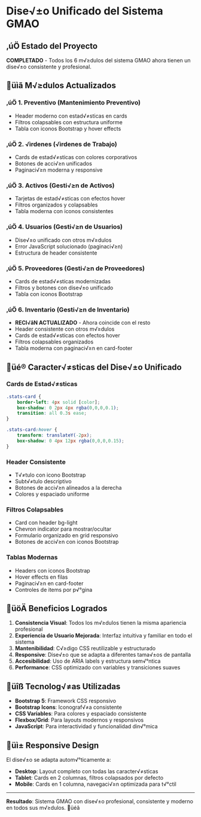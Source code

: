 # Dise√±o Unificado del Sistema GMAO

## ‚úÖ Estado del Proyecto
**COMPLETADO** - Todos los 6 m√≥dulos del sistema GMAO ahora tienen un dise√±o consistente y profesional.

## üìã M√≥dulos Actualizados

### ‚úÖ 1. Preventivo (Mantenimiento Preventivo)
- Header moderno con estad√≠sticas en cards
- Filtros colapsables con estructura uniforme
- Tabla con iconos Bootstrap y hover effects

### ‚úÖ 2. √ìrdenes (√ìrdenes de Trabajo)
- Cards de estad√≠sticas con colores corporativos
- Botones de acci√≥n unificados
- Paginaci√≥n moderna y responsive

### ‚úÖ 3. Activos (Gesti√≥n de Activos)
- Tarjetas de estad√≠sticas con efectos hover
- Filtros organizados y colapsables
- Tabla moderna con iconos consistentes

### ‚úÖ 4. Usuarios (Gesti√≥n de Usuarios)
- Dise√±o unificado con otros m√≥dulos
- Error JavaScript solucionado (paginaci√≥n)
- Estructura de header consistente

### ‚úÖ 5. Proveedores (Gesti√≥n de Proveedores)
- Cards de estad√≠sticas modernizadas
- Filtros y botones con dise√±o unificado
- Tabla con iconos Bootstrap

### ‚úÖ 6. Inventario (Gesti√≥n de Inventario)
- **RECI√âN ACTUALIZADO** - Ahora coincide con el resto
- Header consistente con otros m√≥dulos
- Cards de estad√≠sticas con efectos hover
- Filtros colapsables organizados
- Tabla moderna con paginaci√≥n en card-footer

## üé® Caracter√≠sticas del Dise√±o Unificado

### Cards de Estad√≠sticas
```css
.stats-card {
    border-left: 4px solid [color];
    box-shadow: 0 2px 4px rgba(0,0,0,0.1);
    transition: all 0.3s ease;
}

.stats-card:hover {
    transform: translateY(-2px);
    box-shadow: 0 4px 12px rgba(0,0,0,0.15);
}
```

### Header Consistente
- T√≠tulo con icono Bootstrap
- Subt√≠tulo descriptivo
- Botones de acci√≥n alineados a la derecha
- Colores y espaciado uniforme

### Filtros Colapsables
- Card con header bg-light
- Chevron indicator para mostrar/ocultar
- Formulario organizado en grid responsivo
- Botones de acci√≥n con iconos Bootstrap

### Tablas Modernas
- Headers con iconos Bootstrap
- Hover effects en filas
- Paginaci√≥n en card-footer
- Controles de items por p√°gina

## üöÄ Beneficios Logrados

1. **Consistencia Visual**: Todos los m√≥dulos tienen la misma apariencia profesional
2. **Experiencia de Usuario Mejorada**: Interfaz intuitiva y familiar en todo el sistema
3. **Mantenibilidad**: C√≥digo CSS reutilizable y estructurado
4. **Responsive**: Dise√±o que se adapta a diferentes tama√±os de pantalla
5. **Accesibilidad**: Uso de ARIA labels y estructura sem√°ntica
6. **Performance**: CSS optimizado con variables y transiciones suaves

## üîß Tecnolog√≠as Utilizadas

- **Bootstrap 5**: Framework CSS responsivo
- **Bootstrap Icons**: Iconograf√≠a consistente
- **CSS Variables**: Para colores y espaciado consistente
- **Flexbox/Grid**: Para layouts modernos y responsivos
- **JavaScript**: Para interactividad y funcionalidad din√°mica

## üì± Responsive Design

El dise√±o se adapta autom√°ticamente a:
- **Desktop**: Layout completo con todas las caracter√≠sticas
- **Tablet**: Cards en 2 columnas, filtros colapsados por defecto
- **Mobile**: Cards en 1 columna, navegaci√≥n optimizada para t√°ctil

---

**Resultado**: Sistema GMAO con dise√±o profesional, consistente y moderno en todos sus m√≥dulos. üéâ